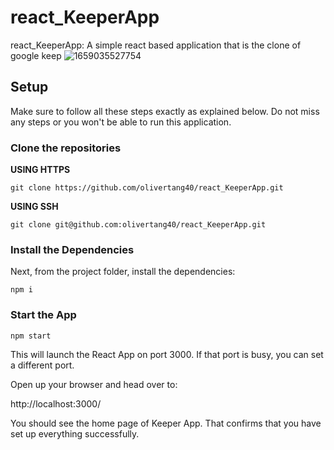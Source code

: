 # react_KeeperApp
react_KeeperApp: A simple react based application that is the clone of google keep
![1659035527754](https://user-images.githubusercontent.com/88913839/181619245-c110aeaa-1baa-42f3-bd05-ccfdc4c55d70.jpg)

## Setup
Make sure to follow all these steps exactly as explained below. Do not miss any steps or you won't be able to run this application.

### Clone the repositories

**USING HTTPS**

    git clone https://github.com/olivertang40/react_KeeperApp.git

**USING SSH**

    git clone git@github.com:olivertang40/react_KeeperApp.git

### Install the Dependencies

Next, from the project folder, install the dependencies:

    npm i

### Start the App

    npm start

This will launch the React App on port 3000. If that port is busy, you can set a different port.

Open up your browser and head over to:

http://localhost:3000/

You should see the home page of Keeper App. That confirms that you have set up everything successfully.
